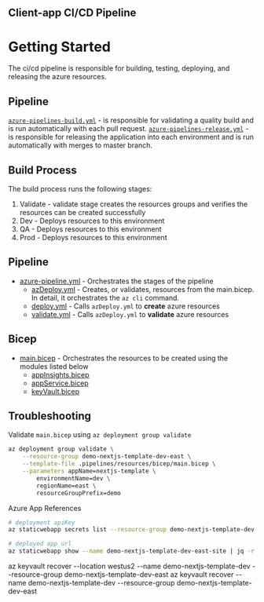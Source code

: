 ## Client-app CI/CD Pipeline

# Getting Started

The ci/cd pipeline is responsible for building, testing, deploying, and releasing the azure resources.

## Pipeline

[`azure-pipelines-build.yml`](/.pipelines/app/azure-pipeline-build.yml) - is responsible for validating a quality build and is run automatically with each pull request.
[`azure-pipelines-release.yml`](/.pipelines/app/azure-pipelines-release.yml) - is responsible for releasing the application into each environment and is run automatically with merges to master branch.

## Build Process

The build process runs the following stages:

1. Validate - validate stage creates the resources groups and verifies the resources can be created successfully
2. Dev - Deploys resources to this environment
3. QA - Deploys resources to this environment
4. Prod - Deploys resources to this environment

## Pipeline

- [azure-pipeline.yml](/.pipelines/resources/azure-pipelines.yml) - Orchestrates the stages of the pipeline
  - [azDeploy.yml](/.pipelines/resources/templates/azDeploy.yml) - Creates, or validates, resources from the main.bicep. In detail, it orchestrates the `az cli` command.
  - [deploy.yml](/.pipelines/resources/templates/deploy.yml) - Calls `azDeploy.yml` to **create** azure resources
  - [validate.yml](/.pipelines/resources/templates/validate.yml) - Calls `azDeploy.yml` to **validate** azure resources

## Bicep

- [main.bicep](/.pipelines/resources/bicep/main.bicep) - Orchestrates the resources to be created using the modules listed below
  - [appInsights.bicep](/.pipelines/resources/bicep/appInsights.bicep)
  - [appService.bicep](/.pipelines/resources/bicep/appService.bicep)
  - [keyVault.bicep](/.pipelines/resources/bicep/keyVault.bicep)

## Troubleshooting

Validate `main.bicep` using `az deployment group validate`

```bash
az deployment group validate \
    --resource-group demo-nextjs-template-dev-east \
    --template-file .pipelines/resources/bicep/main.bicep \
    --parameters appName=nextjs-template \
        environmentName=dev \
        regionName=east \
        resourceGroupPrefix=demo
```

Azure App References

```bash
# deployment apiKey
az staticwebapp secrets list --resource-group demo-nextjs-template-dev-east --name demo-nextjs-template-dev-east-site | jq -r '.properties.apiKey'

# deployed app url
az staticwebapp show --name demo-nextjs-template-dev-east-site | jq -r '.defaultHostname'

```

az keyvault recover --location westus2 --name demo-nextjs-template-dev --resource-group demo-nextjs-template-dev-east
az keyvault recover --name demo-nextjs-template-dev --resource-group demo-nextjs-template-dev-east
